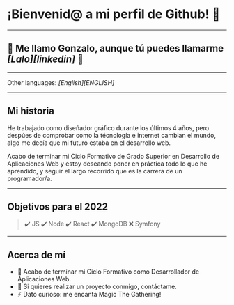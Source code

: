 # ¡Bienvenid@ a mi perfil de Github! 👋
---
## 🐻 Me llamo Gonzalo, aunque tú puedes llamarme <i>[Lalo][linkedin]</i> 🐻
---
Other languages: <i>[English][ENGLISH]</i>

---
## Mi historia
He trabajado como diseñador gráfico durante los últimos 4 años, pero despúes de comprobar como la técnología e internet cambian el mundo, algo me decía que mi futuro estaba en el desarrollo web.

Acabo de terminar mi Ciclo Formativo de Grado Superior en Desarrollo de Aplicaciones Web y estoy deseando poner en práctica todo lo que he aprendido, y seguir el largo recorrido que es la carrera de un programador/a.

---
## Objetivos para el 2022
> ✔️ JS
> ✔️ Node
> ✔️ React
> ✔️ MongoDB
> ❌ Symfony

---
## Acerca de mí
- 🔭 Acabo de terminar mi Ciclo Formativo como Desarrollador de Aplicaciones Web.
- 👯 Si quieres realizar un proyecto conmigo, contáctame.
- ⚡ Dato curioso: me encanta Magic The Gathering!
